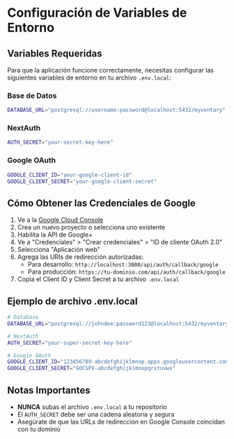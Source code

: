 # Configuración de Variables de Entorno

## Variables Requeridas

Para que la aplicación funcione correctamente, necesitas configurar las siguientes variables de entorno en tu archivo `.env.local`:

### Base de Datos
```bash
DATABASE_URL="postgresql://username:password@localhost:5432/myventary"
```

### NextAuth
```bash
AUTH_SECRET="your-secret-key-here"
```

### Google OAuth
```bash
GOOGLE_CLIENT_ID="your-google-client-id"
GOOGLE_CLIENT_SECRET="your-google-client-secret"
```

## Cómo Obtener las Credenciales de Google

1. Ve a la [Google Cloud Console](https://console.cloud.google.com/)
2. Crea un nuevo proyecto o selecciona uno existente
3. Habilita la API de Google+ 
4. Ve a "Credenciales" > "Crear credenciales" > "ID de cliente OAuth 2.0"
5. Selecciona "Aplicación web"
6. Agrega las URIs de redirección autorizadas:
   - Para desarrollo: `http://localhost:3000/api/auth/callback/google`
   - Para producción: `https://tu-dominio.com/api/auth/callback/google`
7. Copia el Client ID y Client Secret a tu archivo `.env.local`

## Ejemplo de archivo .env.local

```bash
# Database
DATABASE_URL="postgresql://johndoe:password123@localhost:5432/myventary"

# NextAuth
AUTH_SECRET="your-super-secret-key-here"

# Google OAuth
GOOGLE_CLIENT_ID="123456789-abcdefghijklmnop.apps.googleusercontent.com"
GOOGLE_CLIENT_SECRET="GOCSPX-abcdefghijklmnopqrstuvwx"
```

## Notas Importantes

- **NUNCA** subas el archivo `.env.local` a tu repositorio
- El `AUTH_SECRET` debe ser una cadena aleatoria y segura
- Asegúrate de que las URLs de redirección en Google Console coincidan con tu dominio
